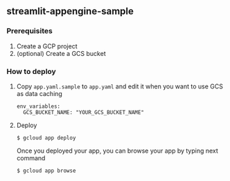 ## streamlit-appengine-sample

### Prerequisites

1. Create a GCP project
1. (optional) Create a GCS bucket

### How to deploy

1. Copy `app.yaml.sample` to `app.yaml` and edit it when you want to use GCS as data caching
    ```
    env_variables:
      GCS_BUCKET_NAME: "YOUR_GCS_BUCKET_NAME"
    ```
2. Deploy
    ```
    $ gcloud app deploy
    ```
    Once you deployed your app, you can browse your app by typing next command
    ```
    $ gcloud app browse
    ```
